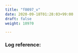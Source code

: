 ```yaml
---
title: "f0097_v"
date: 2020-09-18T01:28:03+99:00
draft: false
weight: 10970

---
```


### Log reference: <no value>

```
